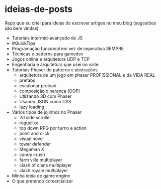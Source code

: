 # ideias-de-posts
Repo que eu criei para ideias de escrever artigos no meu blog (sugestões são bem vindas)

- Tutoriais intermid-avançado de JS
- #QuickTips
- Programação funcional em vez de imperativa SEMPRE
- Técnicas e patterns para gamedev
- Jogos online e arquitetura UDP e TCP
- Engenharia e arquitetura que usei no valle
- Tutoriais Phaser de patterns e abstrações
  - arquitetura de um jogo em phaser PROFISSIONAL e da VIDA REAL 
  - prefabs
  - escalonar preload
  - composição x herança (OOP)
  - Utlizando 3D com Phaser
  - Usando JSON como CSS
  - lazy loading
- Vários tipos de jojinhos no Phaser
  - 2d side scroller
  - roguelike
  - top down RPG por turno e action 
  - point and click
  - visual novel
  - tower defender
  - Megaman X 
  - candy crush
  - farm ville multiplayer
  - clash of clans multiplayer
  - clash royale multiplayer
- Minha ideia de game engine
- O que pretendo comercializar
